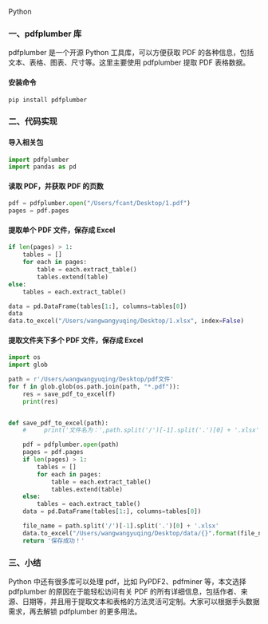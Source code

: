 Python
<a name="cxZUJ"></a>
### 一、pdfplumber 库
pdfplumber 是一个开源 Python 工具库，可以方便获取 PDF 的各种信息，包括文本、表格、图表、尺寸等。这里主要使用 pdfplumber 提取 PDF 表格数据。
<a name="E9q33"></a>
#### 安装命令
```bash
pip install pdfplumber
```
<a name="TMxie"></a>
### 二、代码实现
<a name="teL6r"></a>
#### 导入相关包
```python
import pdfplumber
import pandas as pd
```
<a name="tAG2r"></a>
#### 读取 PDF，并获取 PDF 的页数
```python
pdf = pdfplumber.open("/Users/fcant/Desktop/1.pdf")
pages = pdf.pages
```
<a name="hstg5"></a>
#### 提取单个 PDF 文件，保存成 Excel
```python
if len(pages) > 1:
    tables = []
    for each in pages:
        table = each.extract_table()
        tables.extend(table)
else:
    tables = each.extract_table()

data = pd.DataFrame(tables[1:], columns=tables[0])
data
data.to_excel("/Users/wangwangyuqing/Desktop/1.xlsx", index=False)
```
<a name="ZLSl3"></a>
#### 提取文件夹下多个 PDF 文件，保存成 Excel
```python
import os
import glob

path = r'/Users/wangwangyuqing/Desktop/pdf文件'
for f in glob.glob(os.path.join(path, "*.pdf")):
    res = save_pdf_to_excel(f)
    print(res)


def save_pdf_to_excel(path):
    #     print('文件名为：',path.split('/')[-1].split('.')[0] + '.xlsx')

    pdf = pdfplumber.open(path)
    pages = pdf.pages
    if len(pages) > 1:
        tables = []
        for each in pages:
            table = each.extract_table()
            tables.extend(table)
    else:
        tables = each.extract_table()
    data = pd.DataFrame(tables[1:], columns=tables[0])

    file_name = path.split('/')[-1].split('.')[0] + '.xlsx'
    data.to_excel("/Users/wangwangyuqing/Desktop/data/{}".format(file_name), index=False)
    return '保存成功！'
```
<a name="Lj51x"></a>
### 三、小结
Python 中还有很多库可以处理 pdf，比如 PyPDF2、pdfminer 等，本文选择 pdfplumber 的原因在于能轻松访问有关 PDF 的所有详细信息，包括作者、来源、日期等，并且用于提取文本和表格的方法灵活可定制。大家可以根据手头数据需求，再去解锁 pdfplumber 的更多用法。
